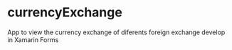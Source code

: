 # currencyExchange
App to view the  currency exchange of diferents  foreign exchange develop in Xamarin Forms
